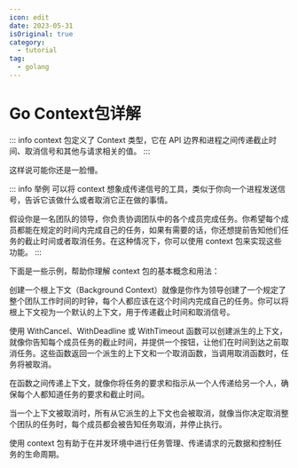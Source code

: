 ```yaml
---
icon: edit
date: 2023-05-31
isOriginal: true
category:
  - tutorial
tag:
  - golang
---
```


# Go Context包详解

::: info
context 包定义了 Context 类型，它在 API 边界和进程之间传递截止时间、取消信号和其他与请求相关的值。
:::

这样说可能你还是一脸懵。

::: info 举例
可以将 context 想象成传递信号的工具，类似于你向一个进程发送信号，告诉它该做什么或者取消它正在做的事情。

假设你是一名团队的领导，你负责协调团队中的各个成员完成任务。你希望每个成员都能在规定的时间内完成自己的任务，如果有需要的话，你还想提前告知他们任务的截止时间或者取消任务。在这种情况下，你可以使用 context 包来实现这些功能。
:::

下面是一些示例，帮助你理解 context 包的基本概念和用法：

创建一个根上下文（Background Context）就像是你作为领导创建了一个规定了整个团队工作时间的时钟，每个人都应该在这个时间内完成自己的任务。你可以将根上下文视为一个默认的上下文，用于传递截止时间和取消信号。

使用 WithCancel、WithDeadline 或 WithTimeout 函数可以创建派生的上下文，就像你告知每个成员任务的截止时间，并提供一个按钮，让他们在时间到达之前取消任务。这些函数返回一个派生的上下文和一个取消函数，当调用取消函数时，任务将被取消。

在函数之间传递上下文，就像你将任务的要求和指示从一个人传递给另一个人，确保每个人都知道任务的要求和截止时间。

当一个上下文被取消时，所有从它派生的上下文也会被取消，就像当你决定取消整个团队的任务时，每个成员都会被告知任务取消，并停止执行。

使用 context 包有助于在并发环境中进行任务管理、传递请求的元数据和控制任务的生命周期。